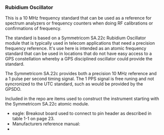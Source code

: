 ### Rubidium Oscillator

This is a 10 MHz frequency standard that can be used as a reference for spectrum analyzers or
frequency counters when doing RF calibrations or confirmations of frequency.

The standard is based on a Symmetricom SA.22c Rubidium Oscillator module that is typically
used in telecom applications that need a precision frequency reference.
It's use here is intended as an atomic frequency standard that can be used in locations that
do not have easy access to a GPS constellation whereby a GPS disciplined oscillator could
provide the standard.

The Symmetricom SA.22c provides both a precision 10 MHz reference and a 1 pulse per second
timing signal. The 1 PPS signal is free runing and not syncronized to the UTC standard, such
as would be provided by the GPSDO.

Included in the repo are items used to construct the instrument starting with the
Symmetricom SA.22c atomic module.

* eagle:  Breakout board used to connect to pin header as described in table 1-1 on page 23.
* Manufacturers reference manual:
*
